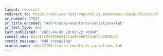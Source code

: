 ```yaml
---
layout: redirect
redirect_to: https://a8c-woo-test-reports.s3.amazonaws.com/public/pr/37607/e2e/index.html
pr_number: 37607
pr_title_encoded: "Add+tracks+events+to+variations+tab"
pr_test_type: e2e
last_published: "2023-04-06 19:02:22 +0000"
commit_sha: 61af1fc5b9558e51c1ae97eb0f224bfcb7816b42
commit_message: "Add changelog"
branch_name: add/37150_tracks_events_to_variations_tab
---
```

